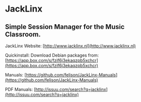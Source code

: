 # JackLinx #

## Simple Session Manager for the Music Classroom.

JackLinx Website: [http://www.jacklinx.nl](http://www.jacklinx.nl)

Quickinstall: Download Debian packages from:[https://app.box.com/s/fzif6j3ekaqzpb5xchcr](https://app.box.com/s/fzif6j3ekaqzpb5xchcr)

Manuals: [https://github.com/felison/JackLinx-Manuals](https://github.com/felison/JackLinx-Manuals)

PDF Manuals: [http://issuu.com/search?q=jacklinx](http://issuu.com/search?q=jacklinx)
